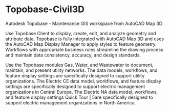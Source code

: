# Topobase-Civil3D
Autodesk Topobase - Maintenance GIS workspace from AutoCAD Map 3D

Use Topobase Client to display, create, edit, and analyze geometry and attribute data. Topobase is fully integrated with AutoCAD Map 3D and uses the AutoCAD Map Display Manager to apply styles to feature geometry. Workflows with appropriate business rules streamline the drawing process and maintain data consistency, accuracy, and design standards.

Use the Topobase modules Gas, Water, and Wastewater to document, maintain, and present utility networks. The data models, workflows, and feature display settings are specifically designed to support utility organizations. The Electric CE data model, workflows, and feature display settings are specifically designed to support electric management organizations in Central Europe. The Electric NA data model, workflows, and feature display settings Quick Tour | 5are specifically designed to support electric management organizations in North America.

